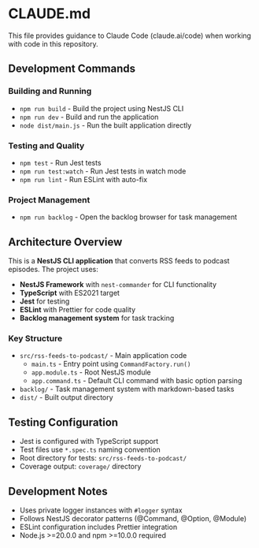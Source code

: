# CLAUDE.md

This file provides guidance to Claude Code (claude.ai/code) when working with code in this repository.

## Development Commands

### Building and Running
- `npm run build` - Build the project using NestJS CLI
- `npm run dev` - Build and run the application
- `node dist/main.js` - Run the built application directly

### Testing and Quality
- `npm test` - Run Jest tests
- `npm run test:watch` - Run Jest tests in watch mode
- `npm run lint` - Run ESLint with auto-fix

### Project Management
- `npm run backlog` - Open the backlog browser for task management

## Architecture Overview

This is a **NestJS CLI application** that converts RSS feeds to podcast episodes. The project uses:

- **NestJS Framework** with `nest-commander` for CLI functionality
- **TypeScript** with ES2021 target
- **Jest** for testing
- **ESLint** with Prettier for code quality
- **Backlog management system** for task tracking

### Key Structure
- `src/rss-feeds-to-podcast/` - Main application code
  - `main.ts` - Entry point using `CommandFactory.run()`
  - `app.module.ts` - Root NestJS module
  - `app.command.ts` - Default CLI command with basic option parsing
- `backlog/` - Task management system with markdown-based tasks
- `dist/` - Built output directory

## Testing Configuration
- Jest is configured with TypeScript support
- Test files use `*.spec.ts` naming convention
- Root directory for tests: `src/rss-feeds-to-podcast/`
- Coverage output: `coverage/` directory

## Development Notes
- Uses private logger instances with `#logger` syntax
- Follows NestJS decorator patterns (@Command, @Option, @Module)
- ESLint configuration includes Prettier integration
- Node.js >=20.0.0 and npm >=10.0.0 required